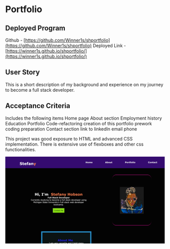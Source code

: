 # Portfolio

## Deployed Program
Github - [https://github.com/Winner1s/shportfolio](https://github.com/Winner1s/shportfolio)
Deployed Link - [https://winner1s.github.io/shportfolio/](https://winner1s.github.io/shportfolio/)

## User Story
This is a short description of my background and experience on my journey to become a full stack developer.

## Acceptance Criteria
Includes the following items
    Home page
    About section
        Employment history
        Education
    Portfolio
        Code-refactoring
        creation of this portfolio
        prework coding preparation
    Contact section
        link to linkedIn
        email
        phone

This project was good exposure to HTML and advanced CSS implementation.  There is extensive use of flexboxes and other css functionalities. 

![Getting Started](./images/Screenshot%20(24).png)